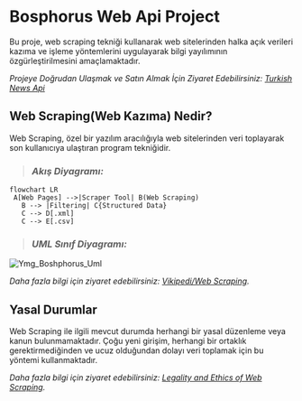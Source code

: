 # Bosphorus Web Api Project  

Bu proje, web scraping tekniği kullanarak web sitelerinden halka açık verileri kazıma ve işleme yöntemlerini uygulayarak bilgi yayılımının özgürleştirilmesini amaçlamaktadır.

_Projeye Doğrudan Ulaşmak ve Satın Almak İçin Ziyaret Edebilirsiniz: [Turkish News Api](https://rapidapi.com/mkesim/api/turkish-news1)_

## Web Scraping(Web Kazıma) Nedir?

Web Scraping, özel bir yazılım aracılığıyla web sitelerinden veri toplayarak son kullanıcıya ulaştıran program tekniğidir.

> ### _Akış Diyagramı:_

```mermaid
flowchart LR
 A[Web Pages] -->|Scraper Tool| B(Web Scraping)
   B --> |Filtering| C{Structured Data}
   C --> D[.xml]
   C --> E[.csv]
```
> ### _UML Sınıf Diyagramı:_

![Ymg_Boshphorus_Uml](https://user-images.githubusercontent.com/24902892/166099145-4091a47a-24cb-4028-b81f-aefde9eb0cc7.svg)





_Daha fazla bilgi için ziyaret edebilirsiniz: [Vikipedi/Web Scraping](https://tr.wikipedia.org/wiki/Web_kaz%C4%B1ma)._





## Yasal Durumlar

Web Scraping ile ilgili mevcut durumda herhangi bir yasal düzenleme veya kanun bulunmamaktadır. Çoğu yeni girişim, herhangi bir ortaklık gerektirmediğinden ve ucuz olduğundan dolayı veri toplamak için bu yöntemi kullanmaktadır.


_Daha fazla bilgi için ziyaret edebilirsiniz: [Legality and Ethics of Web Scraping](https://www.researchgate.net/publication/352014123_Legality_and_Ethics_of_Web_Scraping)._



